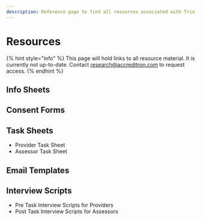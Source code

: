 ```yaml
---
description: Reference page to find all resources associated with Trial 2
---
```


# Resources

{% hint style="info" %}
This page will hold links to all resource material. It is currently not up-to-date. Contact research@accreditron.com to request access.
{% endhint %}

## Info Sheets

## Consent Forms

## Task Sheets

* Provider Task Sheet
* Assessor Task Sheet

## Email Templates

## Interview Scripts

* Pre Task Interview Scripts for Providers
* Post Task Interview Scripts for Assessors




